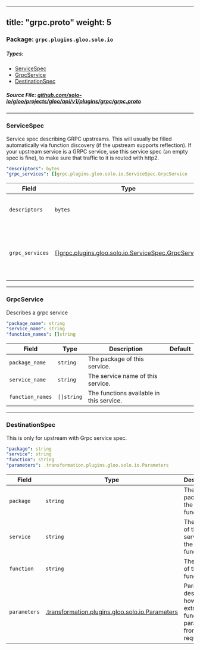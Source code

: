 
---
title: "grpc.proto"
weight: 5
---

<!-- Code generated by solo-kit. DO NOT EDIT. -->


### Package: `grpc.plugins.gloo.solo.io` 
##### Types:


- [ServiceSpec](#ServiceSpec)
- [GrpcService](#GrpcService)
- [DestinationSpec](#DestinationSpec)
  



##### Source File: [github.com/solo-io/gloo/projects/gloo/api/v1/plugins/grpc/grpc.proto](https://github.com/solo-io/gloo/blob/master/projects/gloo/api/v1/plugins/grpc/grpc.proto)





---
### <a name="ServiceSpec">ServiceSpec</a>

 
Service spec describing GRPC upstreams. This will usually be filled
automatically via function discovery (if the upstream supports reflection).
If your upstream service is a GRPC service, use this service spec (an empty
spec is fine), to make sure that traffic to it is routed with http2.

```yaml
"descriptors": bytes
"grpc_services": []grpc.plugins.gloo.solo.io.ServiceSpec.GrpcService

```

| Field | Type | Description | Default |
| ----- | ---- | ----------- |----------- | 
| `descriptors` | `bytes` | Descriptors that contain information of the services listed below. this is a serialized google.protobuf.FileDescriptorSet |  |
| `grpc_services` | [[]grpc.plugins.gloo.solo.io.ServiceSpec.GrpcService](../grpc.proto.sk#GrpcService) | List of services used by this upstream. For a grpc upstream where you don't need to use Gloo's function routing, this can be an empty list. These services must be present in the descriptors. |  |




---
### <a name="GrpcService">GrpcService</a>

 
Describes a grpc service

```yaml
"package_name": string
"service_name": string
"function_names": []string

```

| Field | Type | Description | Default |
| ----- | ---- | ----------- |----------- | 
| `package_name` | `string` | The package of this service. |  |
| `service_name` | `string` | The service name of this service. |  |
| `function_names` | `[]string` | The functions available in this service. |  |




---
### <a name="DestinationSpec">DestinationSpec</a>

 
This is only for upstream with Grpc service spec.

```yaml
"package": string
"service": string
"function": string
"parameters": .transformation.plugins.gloo.solo.io.Parameters

```

| Field | Type | Description | Default |
| ----- | ---- | ----------- |----------- | 
| `package` | `string` | The proto package of the function. |  |
| `service` | `string` | The name of the service of the function. |  |
| `function` | `string` | The name of the function. |  |
| `parameters` | [.transformation.plugins.gloo.solo.io.Parameters](../../transformation/parameters.proto.sk#Parameters) | Parameters describe how to extract the function parameters from the request. |  |





<!-- Start of HubSpot Embed Code -->
<script type="text/javascript" id="hs-script-loader" async defer src="//js.hs-scripts.com/5130874.js"></script>
<!-- End of HubSpot Embed Code -->
